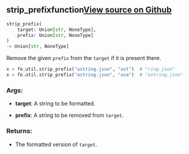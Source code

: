 ## strip_prefix<span class="tag">function</span><a class="sourcelink" href=https://github.com/fastestimator/fastestimator/blob/r1.2/fastestimator/util/util.py/#L380-L400>View source on Github</a>
```python
strip_prefix(
	target: Union[str, NoneType],
	prefix: Union[str, NoneType]
)
-> Union[str, NoneType]
```
Remove the given `prefix` from the `target` if it is present there.

```python
x = fe.util.strip_prefix("astring.json", "ast")  # "ring.json"
x = fe.util.strip_prefix("astring.json", "asa")  # "astring.json"
```


<h3>Args:</h3>


* **target**: A string to be formatted.

* **prefix**: A string to be removed from `target`. 

<h3>Returns:</h3>

<ul class="return-block"><li>    The formatted version of <code>target</code>.</li></ul>

